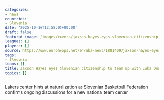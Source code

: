 ```yaml
---
categories:
- news
countries:
- Slovenia
date: '2025-10-16T12:58:05+00:00'
draft: false
featured_image: /images/covers/jaxson-hayes-eyes-slovenian-citizenship-to-team-up-with-luka-doncic-cover.jpg
leagues: []
players: []
source: https://www.eurohoops.net/en/nba-news/1881409/jaxson-hayes-eyes-slovenian-citizenship-to-team-up-with-luka-doncic/
tags:
- Slovenia
teams: []
title: Jaxson Hayes eyes Slovenian citizenship to team up with Luka Dončić
topics: []
---
```


Lakers center hints at naturalization as Slovenian Basketball Federation confirms ongoing discussions for a new national team center